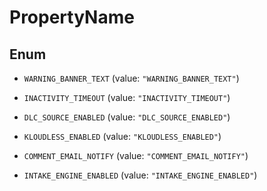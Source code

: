 
# PropertyName

## Enum


* `WARNING_BANNER_TEXT` (value: `"WARNING_BANNER_TEXT"`)

* `INACTIVITY_TIMEOUT` (value: `"INACTIVITY_TIMEOUT"`)

* `DLC_SOURCE_ENABLED` (value: `"DLC_SOURCE_ENABLED"`)

* `KLOUDLESS_ENABLED` (value: `"KLOUDLESS_ENABLED"`)

* `COMMENT_EMAIL_NOTIFY` (value: `"COMMENT_EMAIL_NOTIFY"`)

* `INTAKE_ENGINE_ENABLED` (value: `"INTAKE_ENGINE_ENABLED"`)



